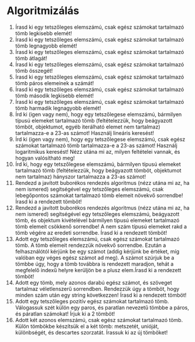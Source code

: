 # Algoritmizálás

1. Írasd ki egy tetszőleges elemszámú, csak egész számokat tartalmazó tömb legkisebb elemét!
2. Írasd ki egy tetszőleges elemszámú, csak egész számokat tartalmazó tömb legnagyobb elemét!
3. Írasd ki egy tetszőleges elemszámú, csak egész számokat tartalmazó tömb átlagát!
4. Írasd ki egy tetszőleges elemszámú, csak egész számokat tartalmazó tömb összegét!
5. Írasd ki egy tetszőleges elemszámú, csak egész számokat tartalmazó tömb páros elemeinek a számát!
6. Írasd ki egy tetszőleges elemszámú, csak egész számokat tartalmazó tömb második legkisebb elemét!
7. Írasd ki egy tetszőleges elemszámú, csak egész számokat tartalmazó tömb harmadik legnagyobb elemét!
8. Írd ki (igen vagy nem), hogy egy tetszőlegese elemszámú, bármilyen típusú elemeket tartalmazó tömb (feltételezzük, hogy beágyazott tömböt, objektumot, egyéb iterálható elemet nem tartalmaz) tartalmazza-e a 23-as számot! Használj lineáris keresést!
9. Írd ki (igen vagy nem), hogy egy tetszőlegese elemszámú, csak egész számokat tartalmazó tömb tartalmazza-e a 23-as számot! Használj logaritmikus keresést! Nézz utána mi az, milyen feltételei vannak, és hogyan valósítható meg!
10. Írd ki, hogy egy tetszőlegese elemszámú, bármilyen típusú elemeket tartalmazó tömb (feltételezzük, hogy beágyazott tömböt, objektumot nem tartalmaz) hányszor tartalmazza a 23-as számot!
11. Rendezd a javított buborékos rendezés algoritmus (nézz utána mi az, ha nem ismered) segítségével egy tetszőleges elemszámú, csak lebegőpontos számokat tartalmazó tömb elemeit növekvő sorrendbe! Írasd ki a rendezett tömböt!
12. Rendezd a javított buborékos rendezés algoritmus (nézz utána mi az, ha nem ismered) segítségével egy tetszőleges elemszámú, beágyazott tömb, és objektum kivételével bármilyen típusú elemeket tartalmazó tömb elemeit csökkenő sorrendbe! A nem szám típusú elemeket rakd a tömb végére az eredeti sorrendbe. Írasd ki a rendezett tömböt!
13. Adott egy tetszőleges elemszámú, csak egész számokat tartalmazó tömb. A tömb elemeit rendezzük növekvő sorrendbe. Ezután a felhasználótól kérjünk be egy számot (addig kérjünk be értéket, míg valóban egy véges egész számot ad meg). A számot szúrjuk be a tömbbe úgy, hogy a tömb továbbra is rendezett maradjon, tehát a megfelelő indexű helyre kerüljön be a plusz elem.Írasd ki a rendezett tömböt!
14. Adott egy tömb, mely azonos darabú egész számot, és szöveget tartalmaz véletlenszerű sorrendben. Rendezzük úgy a tömböt, hogy minden szám után egy string következzen! Írasd ki a rendezett tömböt!
15. Adott egy tetszőleges pozitív egész számokat tartalmazó tömb. Válogassuk szét külön egy paros, és paratlan nevezetű tömbbe a páros, és páratlan számokat! Írjuk ki a 2 tömböt!
16. Adott két azonos elemszámú, csak egész számokat tartalmazó tömb. Külön tömbökbe készítsük el a két tömb: metszetét, unióját, különbségét, és descartes szorzatát. Írassuk ki az új tömböket!